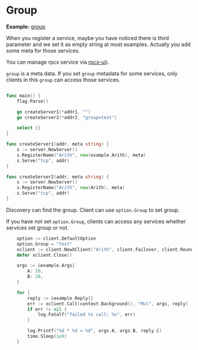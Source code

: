 # Group

**Example:** [group](https://github.com/rpcx-ecosystem/rpcx-examples3/tree/master/group)

When you register a service, maybe you have noticed there is third parameter and we set it as empty string at most examples. Actually you add some meta for those services.

You can manage rpcx service via [rpcx-ui](https://github.com/smallnest/rpcx-ui)).


`group` is a meta data. If you set `group` metadata for some services, only clients in this `group` can access those services.

```go server.go

func main() {
	flag.Parse()

	go createServer1(*addr1, "")
	go createServer2(*addr2, "group=test")

	select {}
}

func createServer1(addr, meta string) {
	s := server.NewServer()
	s.RegisterName("Arith", new(example.Arith), meta)
	s.Serve("tcp", addr)
}

func createServer2(addr, meta string) {
	s := server.NewServer()
	s.RegisterName("Arith", new(Arith), meta)
	s.Serve("tcp", addr)
}
```

Discovery can find the group. Client can use `option.Group` to set group.

If you have not set `option.Group`, clients can access any services whether services set group or not.

```go client.go
	option := client.DefaultOption
	option.Group = "test"
	xclient := client.NewXClient("Arith", client.Failover, client.RoundRobin, d, option)
	defer xclient.Close()

	args := &example.Args{
		A: 10,
		B: 20,
	}

	for {
		reply := &example.Reply{}
		err := xclient.Call(context.Background(), "Mul", args, reply)
		if err != nil {
			log.Fatalf("failed to call: %v", err)
		}

		log.Printf("%d * %d = %d", args.A, args.B, reply.C)
		time.Sleep(1e9)
	}
```